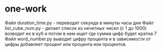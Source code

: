 # one-work
Файл duration_time.py - переводит секунда в минуты часы дни
Файл list_cube_num.py - делает список из нечетных чисел (с 1 до 1000) возводит их в куб и потом в нем ищет где сумма цифр будет кратна 7
Файл word_number.py выводит цифру процента и в зависимости от цифры добавляет процент или процента или процентов.
